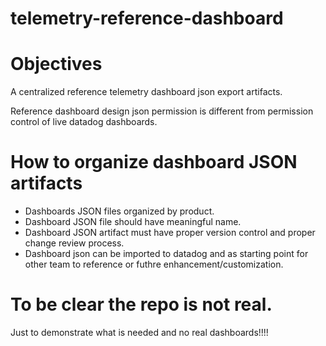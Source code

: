 # telemetry-reference-dashboard

# Objectives
A centralized reference telemetry dashboard json export artifacts.

Reference dashboard design json permission is different from permission control of live datadog dashboards.

# How to organize dashboard JSON artifacts

- Dashboards JSON files organized by product.
- Dashboard JSON file should have meaningful name.
- Dashboard JSON artifact must have proper version control and proper change review process.
- Dashboard json can be imported to datadog and as starting point for other team to reference or futhre enhancement/customization.



# To be clear the repo is not real.

Just to demonstrate what is needed and no real dashboards!!!! 